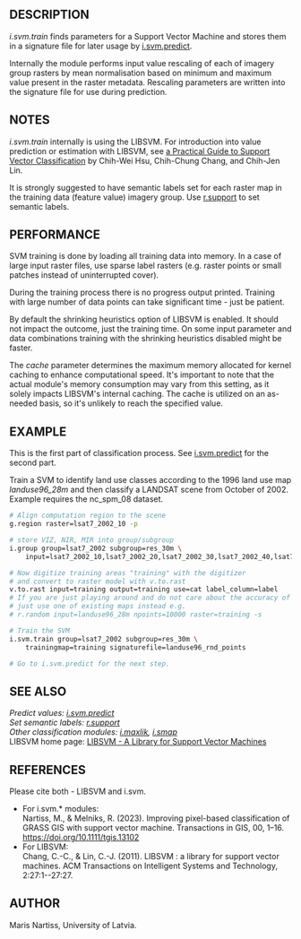 ## DESCRIPTION

*i.svm.train* finds parameters for a Support Vector Machine and stores
them in a signature file for later usage by
[i.svm.predict](i.svm.predict.md).

Internally the module performs input value rescaling of each of imagery
group rasters by mean normalisation based on minimum and maximum value
present in the raster metadata. Rescaling parameters are written into
the signature file for use during prediction.

## NOTES

*i.svm.train* internally is using the LIBSVM. For introduction into
value prediction or estimation with LIBSVM, see [a Practical Guide to
Support Vector
Classification](https://www.csie.ntu.edu.tw/~cjlin/papers/guide/guide.pdf)
by Chih-Wei Hsu, Chih-Chung Chang, and Chih-Jen Lin.

It is strongly suggested to have semantic labels set for each raster map
in the training data (feature value) imagery group. Use
[r.support](r.support.md) to set semantic labels.

## PERFORMANCE

SVM training is done by loading all training data into memory. In a case
of large input raster files, use sparse label rasters (e.g. raster
points or small patches instead of uninterrupted cover).

During the training process there is no progress output printed.
Training with large number of data points can take significant time -
just be patient.

By default the shrinking heuristics option of LIBSVM is enabled. It
should not impact the outcome, just the training time. On some input
parameter and data combinations training with the shrinking heuristics
disabled might be faster.

The *cache* parameter determines the maximum memory allocated for kernel
caching to enhance computational speed. It's important to note that the
actual module's memory consumption may vary from this setting, as it
solely impacts LIBSVM's internal caching. The cache is utilized on an
as-needed basis, so it's unlikely to reach the specified value.

## EXAMPLE

This is the first part of classification process. See
[i.svm.predict](i.svm.predict.md) for the second part.

Train a SVM to identify land use classes according to the 1996 land use
map *landuse96_28m* and then classify a LANDSAT scene from October of
2002. Example requires the nc_spm_08 dataset.

```sh
# Align computation region to the scene
g.region raster=lsat7_2002_10 -p

# store VIZ, NIR, MIR into group/subgroup
i.group group=lsat7_2002 subgroup=res_30m \
    input=lsat7_2002_10,lsat7_2002_20,lsat7_2002_30,lsat7_2002_40,lsat7_2002_50,lsat7_2002_70

# Now digitize training areas "training" with the digitizer
# and convert to raster model with v.to.rast
v.to.rast input=training output=training use=cat label_column=label
# If you are just playing around and do not care about the accuracy of outcome,
# just use one of existing maps instead e.g.
# r.random input=landuse96_28m npoints=10000 raster=training -s

# Train the SVM
i.svm.train group=lsat7_2002 subgroup=res_30m \
    trainingmap=training signaturefile=landuse96_rnd_points

# Go to i.svm.predict for the next step.
```

## SEE ALSO

*Predict values: [i.svm.predict](i.svm.predict.md)  
Set semantic labels: [r.support](r.support.md)  
Other classification modules: [i.maxlik](i.maxlik.md),
[i.smap](i.smap.md)*  
LIBSVM home page: [LIBSVM - A Library for Support Vector
Machines](https://www.csie.ntu.edu.tw/~cjlin/libsvm/)

## REFERENCES

Please cite both - LIBSVM and i.svm.

- For i.svm.\* modules:  
  Nartiss, M., & Melniks, R. (2023). Improving pixel-­based
  classification of GRASS GIS with support vector machine. Transactions
  in GIS, 00, 1–16. <https://doi.org/10.1111/tgis.13102>
- For LIBSVM:  
  Chang, C.-C., & Lin, C.-J. (2011). LIBSVM : a library for support
  vector machines. ACM Transactions on Intelligent Systems and
  Technology, 2:27:1--27:27.

## AUTHOR

Maris Nartiss, University of Latvia.
